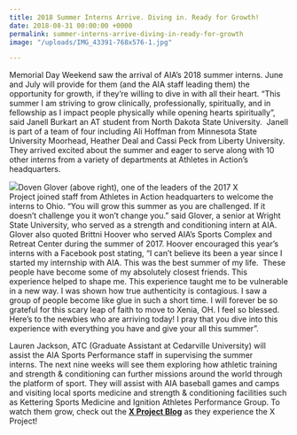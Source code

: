 ```yaml
---
title: 2018 Summer Interns Arrive. Diving in. Ready for Growth!
date: 2018-08-31 00:00:00 +0000
permalink: summer-interns-arrive-diving-in-ready-for-growth
image: "/uploads/IMG_43391-768x576-1.jpg"

---
```

Memorial Day Weekend saw the arrival of AIA’s 2018 summer interns. June and July will provide for them (and the AIA staff leading them) the opportunity for growth, if they’re willing to dive in with all their heart. “This summer I am striving to grow clinically, professionally, spiritually, and in fellowship as I impact people physically while opening hearts spiritually”, said Janell Burkart an AT student from North Dakota State University.  Janell is part of a team of four including Ali Hoffman from Minnesota State University Moorhead, Heather Deal and Cassi Peck from Liberty University. They arrived excited about the summer and eager to serve along with 10 other interns from a variety of departments at Athletes in Action’s headquarters.

![](http://aiasportsperformance.org/wp-content/uploads/2018/05/Doven-welcomes-2018-Interns-3.jpg)Doven Glover (above right), one of the leaders of the 2017 X Project joined staff from Athletes in Action headquarters to welcome the interns to Ohio. “You will grow this summer as you are challenged. If it doesn’t challenge you it won’t change you.” said Glover, a senior at Wright State University, who served as a strength and conditioning intern at AIA. Glover also quoted Brittni Hoover who served AIA’s Sports Complex and Retreat Center during the summer of 2017. Hoover encouraged this year’s interns with a Facebook post stating, “I can’t believe its been a year since I started my internship with AIA. This was the best summer of my life.  These people have become some of my absolutely closest friends. This experience helped to shape me. This experience taught me to be vulnerable in a new way. I was shown how true authenticity is contagious. I saw a group of people become like glue in such a short time. I will forever be so grateful for this scary leap of faith to move to Xenia, OH. I feel so blessed. Here’s to the newbies who are arriving today! I pray that you dive into this experience with everything you have and give your all this summer”.

Lauren Jackson, ATC (Graduate Assistant at Cedarville University) will assist the AIA Sports Performance staff in supervising the summer interns. The next nine weeks will see them exploring how athletic training and strength & conditioning can further missions around the world through the platform of sport. They will assist with AIA baseball games and camps and visiting local sports medicine and strength & conditioning facilities such as Kettering Sports Medicine and Ignition Athletes Performance Group. To watch them grow, check out the [**X Project Blog**](https://goaia.org/opportunity/blog/x-project/2018/x-project-2018) as they experience the X Project!